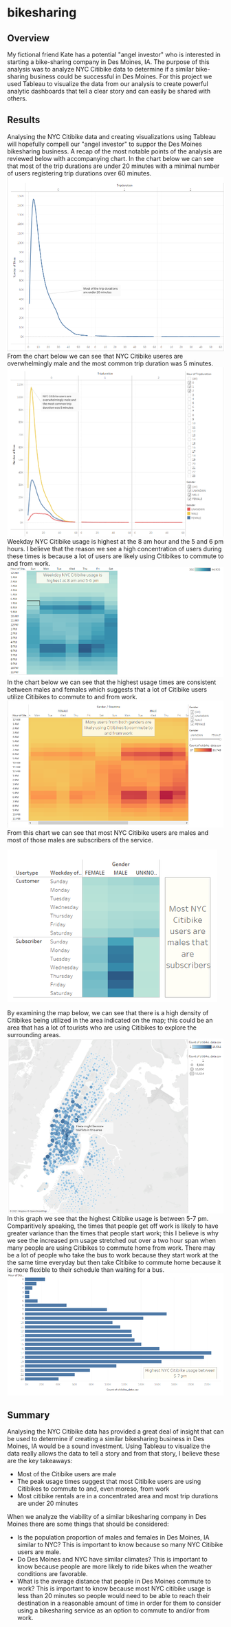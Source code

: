 # bikesharing

## Overview
My fictional friend Kate has a potential "angel investor" who is interested in starting a bike-sharing company in Des Moines, IA.  The purpose of this analysis was to analyze NYC Citibike data to determine if a similar bike-sharing business could be successful in Des Moines.  For this project we used Tableau to visualize the data from our analysis to create powerful analytic dashboards that tell a clear story and can easily be shared with others.
## Results
Analysing the NYC Citibike data and creating visualizations using Tableau will hopefully compell our "angel investor" to suppor the Des Moines bikesharing business.  A recap of the most notable points of the analysis are reviewed below with accompanying chart.
In the chart below we can see that most of the trip durations are under 20 minutes with a minimal number of users registering trip durations over 60 minutes.
![User Checkout Times](/CheckoutTimesForUsers.PNG)
From the chart below we can see that NYC Citibike useres are overwhelmingly male and the most common trip duration was 5 minutes.
![Checkout Times by Gender](/CheckoutTimesByGender.PNG)
Weekday NYC Citibike usage is highest at the 8 am hour and the 5 and 6 pm hours.  I believe that the reason we see a high concentration of users during these times is because a lot of users are likely using Citibikes to commute to and from work.  
![Weekday Trips by Hour](/TripsByWeekdayPerHour.PNG)
In the chart below we can see that the highest usage times are consistent between males and females which suggests that a lot of Citibike users utilize Citibikes to commute to and from work.
![Trips by Gender by Weekday](/TripsByGenderByWeekday.PNG)
From this chart we can see that most NYC Citibike users are males and most of those males are subscribers of the service.

![User Trips by Gender by Weekday](/UserTripsByGenderByWeekday.PNG)

By examining the map below, we can see that there is a high density of Citibikes being utilized in the area indicated on the map; this could be an area that has a lot of tourists who are using Citibikes to explore the surrounding areas.
![Top Starting Locations](/TopStartingLocations.PNG)
In this graph we see that the highest Citibike usage is between 5-7 pm.
Comparitively speaking, the times that people get off work is likely to have greater variance than the times that people start work; this I believe is why we see the increased pm usage stretched out over a two hour span when many people are using Citibikes to commute home from work.  There may be a lot of people who take the bus to work because they start work at the the same time everyday but then take Citibike to commute home because it is more flexible to their schedule than waiting for a bus.
![August Peak Hours](/AugustPeakHours.PNG)
## Summary

Analysing the NYC Citibike data has provided a great deal of insight that can be used to determine if creating a similar bikesharing business in Des Moines, IA would be a sound investment.  Using Tableau to visualize the data really allows the data to tell a story and from that story, I believe these are the key takeaways:
- Most of the Citibike users are male
- The peak usage times suggest that most Citibike users are using Citibikes to commute to and, even moreso, from work
- Most citibike rentals are in a concentrated area and most trip durations are under 20 minutes

When we analyze the viability of a similar bikesharing company in Des Moines there are some things that should be considered:
- Is the population proportion of males and females in Des Moines, IA similar to NYC?  This is important to know because so many NYC Citibike users are male.
- Do Des Moines and NYC have similar climates?  This is important to know because people are more likely to ride bikes when the weather conditions are favorable.
- What is the average distance that people in Des Moines commute to work?  This is important to know because most NYC citibike usage is less than 20 minutes so people would need to be able to reach their destination in a reasonable amount of time in order for them to consider using a bikesharing service as an option to commute to and/or from work.